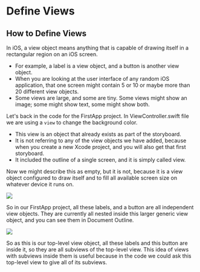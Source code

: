 # Define Views

## How to Define Views

In iOS, a view object means anything that is capable of drawing itself in a rectangular region on an iOS screen. 

 - For example, a label is a view object, and a button is another view object. 
 - When you are looking at the user interface of any random iOS application, that one screen might contain 5 or 10 or maybe more than 20 different view objects. 
 - Some views are large, and some are tiny. Some views might show an image; some might show text, some might show both. 

Let's back in the code for the FirstApp project. In ViewController.swift file we are using a `view` to change the background color. 

 - This view is an object that already exists as part of the storyboard. 
 - It is not referring to any of the view objects we have added, because when you create a new Xcode project, and you will also get that first storyboard. 
 - It included the outline of a single screen, and it is simply called view. 

Now we might describe this as empty, but it is not, because it is a view object configured to draw itself and to fill all available screen size on whatever device it runs on. 

<img src="https://raw.githubusercontent.com/zzzprojects/tutorial4.net/master/docs/images/define-views1.png">
 
So in our FirstApp project, all these labels, and a button are all independent view objects. They are currently all nested inside this larger generic view object, and you can see them in Document Outline.

<img src="https://raw.githubusercontent.com/zzzprojects/tutorial4.net/master/docs/images/define-views2.png">

So as this is our top-level view object, all these labels and this button are inside it, so they are all subviews of the top-level view. This idea of views with subviews inside them is useful because in the code we could ask this top-level view to give all of its subviews.